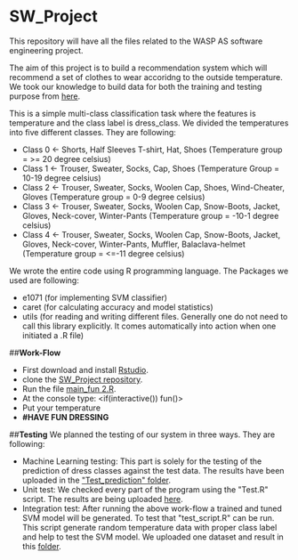 # SW_Project
This repository will have all the files related to the WASP AS software engineering project.

The aim of this project is to build a recommendation system which will recommend a set of clothes to wear accoridng to the outside temperature. We took our knowledge to build data for both the training and testing purpose from [here](https://activeforlife.com/how-to-dress-for-the-weather-in-every-season/).

This is a simple multi-class classification task where the features is temperature and the class label is dress_class. We divided the temperatures into five different classes. They are following:
* Class 0 <- Shorts, Half Sleeves T-shirt, Hat, Shoes (Temperature group = >= 20 degree celsius)
* Class 1 <- Trouser, Sweater, Socks, Cap, Shoes (Temperature Group = 10-19 degree celsius)
* Class 2 <- Trouser, Sweater, Socks, Woolen Cap, Shoes, Wind-Cheater, Gloves (Temperature group = 0-9 degree celsius)
* Class 3 <- Trouser, Sweater, Socks, Woolen Cap, Snow-Boots, Jacket, Gloves, Neck-cover, Winter-Pants (Temperature group = -10-1 degree celsius)
* Class 4 <- Trouser, Sweater, Socks, Woolen Cap, Snow-Boots, Jacket, Gloves, Neck-cover, Winter-Pants, Muffler, Balaclava-helmet (Temperature group = <=-11 degree celsius)

We wrote the entire code using R programming language. The Packages we used are following:
* e1071 (for implementing SVM classifier)
* caret (for calculating accuracy and model statistics)
* utils (for reading and writing different files. Generally one do not need to call this library explicitly. It comes automatically into action when one initiated a .R file)


##**Work-Flow**
* First download and install [Rstudio](https://rstudio-education.github.io/hopr/starting.html).
* clone the [SW_Project repository](https://github.com/Suvixx/SW_Project).
* Run the file [main_fun 2.R](https://github.com/Suvixx/SW_Project/blob/main/main_fun%202.R).
* At the console type: <if(interactive()) fun()>
* Put your temperature
* **#HAVE FUN DRESSING**

##**Testing**
We planned the testing of our system in three ways. They are following:
* Machine Learning testing: This part is solely for the testing of the prediction of dress classes against the test data. The results have been uploaded in the ["Test_prediction" folder](https://github.com/Suvixx/SW_Project/tree/main/Test_prediction).
* Unit test: We checked every part of the program using the "Test.R" script. The results are being uploaded [here](https://github.com/Suvixx/SW_Project/tree/main/Testing/unit_test_result).
* Integration test: After running the above work-flow a trained and tuned SVM model will be generated. To test that "test_script.R" can be run. This script generate random temperature data with proper class label and help to test the SVM model. We uploaded one dataset and result in this [folder](https://github.com/Suvixx/SW_Project/tree/main/Testing/integration_test).
